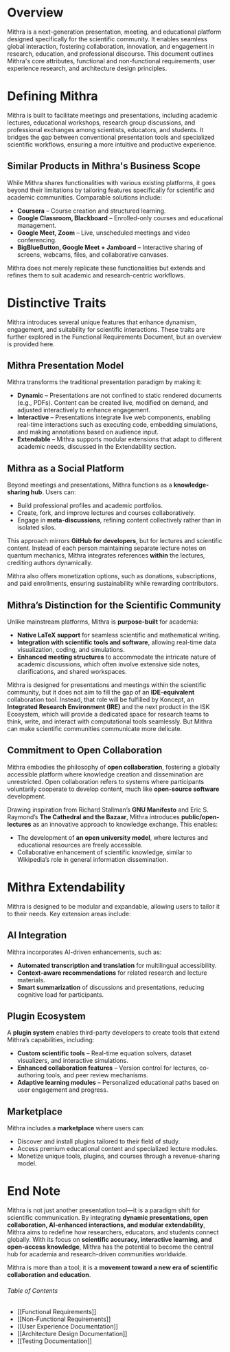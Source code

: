 # Overview

Mithra is a next-generation presentation, meeting, and educational platform designed specifically for the scientific community. It enables seamless global interaction, fostering collaboration, innovation, and engagement in research, education, and professional discourse. This document outlines Mithra's core attributes, functional and non-functional requirements, user experience research, and architecture design principles.

# Defining Mithra

Mithra is built to facilitate meetings and presentations, including academic lectures, educational workshops, research group discussions, and professional exchanges among scientists, educators, and students. It bridges the gap between conventional presentation tools and specialized scientific workflows, ensuring a more intuitive and productive experience.

## Similar Products in Mithra's Business Scope

While Mithra shares functionalities with various existing platforms, it goes beyond their limitations by tailoring features specifically for scientific and academic communities. Comparable solutions include:

- **Coursera** – Course creation and structured learning.
- **Google Classroom, Blackboard** – Enrolled-only courses and educational management.
- **Google Meet, Zoom** – Live, unscheduled meetings and video conferencing.
- **BigBlueButton, Google Meet + Jamboard** – Interactive sharing of screens, webcams, files, and collaborative canvases.

Mithra does not merely replicate these functionalities but extends and refines them to suit academic and research-centric workflows.

# Distinctive Traits

Mithra introduces several unique features that enhance dynamism, engagement, and suitability for scientific interactions. These traits are further explored in the Functional Requirements Document, but an overview is provided here.

## Mithra Presentation Model

Mithra transforms the traditional presentation paradigm by making it:

- **Dynamic** – Presentations are not confined to static rendered documents (e.g., PDFs). Content can be created live, modified on demand, and adjusted interactively to enhance engagement.
- **Interactive** – Presentations integrate live web components, enabling real-time interactions such as executing code, embedding simulations, and making annotations based on audience input.
- **Extendable** – Mithra supports modular extensions that adapt to different academic needs, discussed in the Extendability section.

## Mithra as a Social Platform

Beyond meetings and presentations, Mithra functions as a **knowledge-sharing hub**. Users can:

- Build professional profiles and academic portfolios.
- Create, fork, and improve lectures and courses collaboratively.
- Engage in **meta-discussions**, refining content collectively rather than in isolated silos.

This approach mirrors **GitHub for developers**, but for lectures and scientific content. Instead of each person maintaining separate lecture notes on quantum mechanics, Mithra integrates references **within** the lectures, crediting authors dynamically.

Mithra also offers monetization options, such as donations, subscriptions, and paid enrollments, ensuring sustainability while rewarding contributors.

## Mithra’s Distinction for the Scientific Community

Unlike mainstream platforms, Mithra is **purpose-built** for academia:

- **Native LaTeX support** for seamless scientific and mathematical writing.
- **Integration with scientific tools and software**, allowing real-time data visualization, coding, and simulations.
- **Enhanced meeting structures** to accommodate the intricate nature of academic discussions, which often involve extensive side notes, clarifications, and shared workspaces.

Mithra is designed for presentations and meetings within the scientific community, but it does not aim to fill the gap of an **IDE-equivalent** collaboration tool. Instead, that role will be fulfilled by Koncept, an **Integrated Research Environment (IRE)** and the next product in the ISK Ecosystem, which will provide a dedicated space for research teams to think, write, and interact with computational tools seamlessly. But Mithra can make scientific communities communicate more delicate.

## Commitment to Open Collaboration

Mithra embodies the philosophy of **open collaboration**, fostering a globally accessible platform where knowledge creation and dissemination are unrestricted. Open collaboration refers to systems where participants voluntarily cooperate to develop content, much like **open-source software** development.

Drawing inspiration from Richard Stallman’s **GNU Manifesto** and Eric S. Raymond’s **The Cathedral and the Bazaar**, Mithra introduces **public/open-lectures** as an innovative approach to knowledge exchange. This enables:

- The development of **an open university model**, where lectures and educational resources are freely accessible.
- Collaborative enhancement of scientific knowledge, similar to Wikipedia’s role in general information dissemination.

# Mithra Extendability

Mithra is designed to be modular and expandable, allowing users to tailor it to their needs. Key extension areas include:

## AI Integration

Mithra incorporates AI-driven enhancements, such as:

- **Automated transcription and translation** for multilingual accessibility.
- **Context-aware recommendations** for related research and lecture materials.
- **Smart summarization** of discussions and presentations, reducing cognitive load for participants.

## Plugin Ecosystem

A **plugin system** enables third-party developers to create tools that extend Mithra’s capabilities, including:

- **Custom scientific tools** – Real-time equation solvers, dataset visualizers, and interactive simulations.
- **Enhanced collaboration features** – Version control for lectures, co-authoring tools, and peer review mechanisms.
- **Adaptive learning modules** – Personalized educational paths based on user engagement and progress.

## Marketplace

Mithra includes a **marketplace** where users can:

- Discover and install plugins tailored to their field of study.
- Access premium educational content and specialized lecture modules.
- Monetize unique tools, plugins, and courses through a revenue-sharing model.

# End Note

Mithra is not just another presentation tool—it is a paradigm shift for scientific communication. By integrating **dynamic presentations, open collaboration, AI-enhanced interactions, and modular extendability**, Mithra aims to redefine how researchers, educators, and students connect globally. With its focus on **scientific accuracy, interactive learning, and open-access knowledge**, Mithra has the potential to become the central hub for academia and research-driven communities worldwide.

Mithra is more than a tool; it is a **movement toward a new era of scientific collaboration and education**.

###### Table of Contents
- [[Functional Requirements]]
- [[Non-Functional Requirements]]
- [[User Experience Documentation]]
- [[Architecture Design Documentation]]
- [[Testing Documentation]]